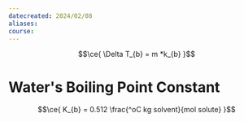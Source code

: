 ```yaml
---
datecreated: 2024/02/08
aliases: 
course:
---
```

$$\ce{ \Delta T_{b} = m *k_{b} }$$

# Water's Boiling Point Constant

$$\ce{ K_{b} = 0.512 \frac{^oC kg solvent}{mol solute} }$$
